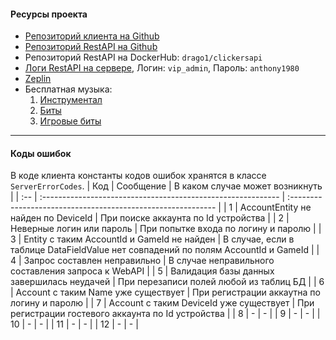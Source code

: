 ####  Ресурсы проекта
- [Репозиторий клиента на Github](https://github.com/semi92art/Clickers)
- [Репозиторий RestAPI на Github](https://github.com/semi92art/ClickersAPI)
- Репозиторий RestAPI на DockerHub: `drago1/clickersapi`
- [Логи RestAPI на сервере](http://77.37.152.15:9000/#/home), Логин: `vip_admin`, Пароль: `anthony1980`
- [Zeplin](https://zpl.io/aXB9Rzx)
- Бесплатная музыка:
	1. [Инструментал](https://freemusicarchive.org/home)
	2. [Биты](https://getbeat.ru/)
	3. [Игровые биты](https://www.dl-sounds.com/royalty-free/category/game-film/video-game/)

---

#### Коды ошибок
В коде клиента константы кодов ошибок хранятся в классе `ServerErrorCodes`.
|  Код   | Сообщение                                                     | В каком случае может возникнуть                                                      |
| :-- | :----------------------------------------------------------- | :----------------------------------------------------------- |
|  1  | AccountEntity не найден по DeviceId | При поиске аккаунта по Id устройства |
|  2  | Неверные логин или пароль | При попытке входа по логину и паролю |
|  3  | Entity с таким AccountId и GameId не найден | В случае, если в таблице DataFieldValue нет совпадений по полям AccountId и GameId |
|  4  | Запрос составлен неправильно | В случае неправильного составления запроса к WebAPI |
|  5  | Валидация базы данных завершилась неудачей | При перезаписи полей любой из таблиц БД |
|  6  | Account с таким Name уже существует | При регистрации аккаутна по логину и паролю |
| 7    | Account с таким DeviceId уже существует     | При регистрации гостевого аккаунта по Id устройства          |
| 8    | -                                           | -                                                            |
| 9    | -                                           | -                                                            |
| 10   | -                                           | -                                                            |
| 11   | -                                           | -                                                            |
|  12  | - | -                                                            |
